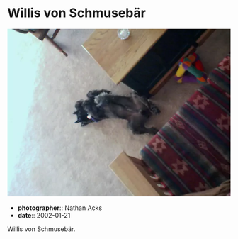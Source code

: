 # Willis von Schmusebär

![Willis, one of my folks' miniature schnauzers, lies on his back in their living room](assets/2002-01-21-willis-von-schmusebar.webp)

* **photographer**:: Nathan Acks
* **date**:: 2002-01-21

Willis von Schmusebär.
